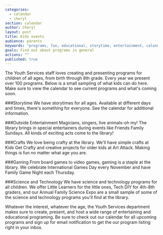 ```yaml
---
categories: 
  - calendar
  - cheryl
section: calendar
author: Cheryl
layout: post
title: Kids events
audience: parents
keywords: "programs, fun, educational, storytime, entertainment, calendar"
goals: Find out about programs in general
actions: ""
published: true
---
```


The Youth Services staff loves creating and presenting programs for children of all ages, from birth through 8th grade. Every year we present over 100 programs. Below is a small sampling of what kids can do here. Make sure to view the calendar to see current programs and what's coming soon.

###Storytime
We have storytimes for all ages. Available at different days and times, there's something for everyone. See the calendar for additional information.

###Outside Entertainment
Magicians, singers, live animals-oh my! The library brings in special entertainers during events like Friends Family Sundays. All kinds of exciting acts come to the library!  

###Crafts
We love being crafty at the library. We'll have simple crafts at Kids Get Crafty and creative projects for older kids at Art Attack. Making things is fun no matter what age you are. 

###Gaming
From board games to video games, gaming is a staple at the library. We celebrate International Games Day every November and have Family Game Night each Thursday.

###Science and Technology
We have science and technology programs for all children. We offer Little Learners for the little ones, Tech DIY for 4th-8th graders, and our Annual Family Science Expo are a small sample of some of the science and technology programs you'll find at the library.

Whatever the interest, whatever the age, the Youth Services department makes sure to create, present, and host a wide range of entertaining and educational programing. Be sure to check out our calendar for all upcoming programs and sign up for email notification to get the our program listing right in your inbox.